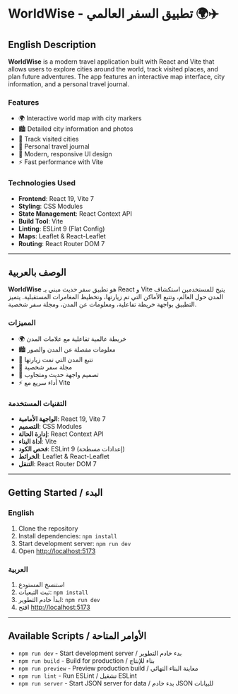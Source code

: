 # WorldWise - تطبيق السفر العالمي 🌍✈️

## English Description

**WorldWise** is a modern travel application built with React and Vite that allows users to explore cities around the world, track visited places, and plan future adventures. The app features an interactive map interface, city information, and a personal travel journal.

### Features

- 🌍 Interactive world map with city markers
- 🏙️ Detailed city information and photos
- 📍 Track visited cities
- 📝 Personal travel journal
- 🎨 Modern, responsive UI design
- ⚡ Fast performance with Vite

### Technologies Used

- **Frontend**: React 19, Vite 7
- **Styling**: CSS Modules
- **State Management**: React Context API
- **Build Tool**: Vite
- **Linting**: ESLint 9 (Flat Config)
- **Maps**: Leaflet & React-Leaflet
- **Routing**: React Router DOM 7

---

## الوصف بالعربية

**WorldWise** هو تطبيق سفر حديث مبني بـ React و Vite يتيح للمستخدمين استكشاف المدن حول العالم، وتتبع الأماكن التي تم زيارتها، وتخطيط المغامرات المستقبلية. يتميز التطبيق بواجهة خريطة تفاعلية، ومعلومات عن المدن، ومجلة سفر شخصية.

### المميزات

- 🌍 خريطة عالمية تفاعلية مع علامات المدن
- 🏙️ معلومات مفصلة عن المدن والصور
- 📍 تتبع المدن التي تمت زيارتها
- 📝 مجلة سفر شخصية
- 🎨 تصميم واجهة حديث ومتجاوب
- ⚡ أداء سريع مع Vite

### التقنيات المستخدمة

- **الواجهة الأمامية**: React 19, Vite 7
- **التصميم**: CSS Modules
- **إدارة الحالة**: React Context API
- **أداة البناء**: Vite
- **فحص الكود**: ESLint 9 (إعدادات مسطحة)
- **الخرائط**: Leaflet & React-Leaflet
- **التنقل**: React Router DOM 7

---

## Getting Started / البدء

### English

1. Clone the repository
2. Install dependencies: `npm install`
3. Start development server: `npm run dev`
4. Open [http://localhost:5173](http://localhost:5173)

### العربية

1. استنسخ المستودع
2. ثبت التبعيات: `npm install`
3. ابدأ خادم التطوير: `npm run dev`
4. افتح [http://localhost:5173](http://localhost:5173)

---

## Available Scripts / الأوامر المتاحة

- `npm run dev` - Start development server / بدء خادم التطوير
- `npm run build` - Build for production / بناء للإنتاج
- `npm run preview` - Preview production build / معاينة البناء النهائي
- `npm run lint` - Run ESLint / تشغيل ESLint
- `npm run server` - Start JSON server for data / بدء خادم JSON للبيانات
